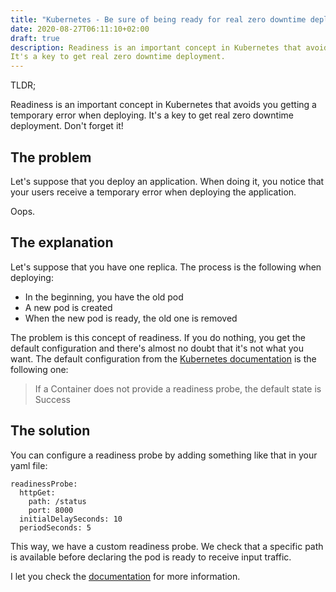 ```yaml
---
title: "Kubernetes - Be sure of being ready for real zero downtime deployment"
date: 2020-08-27T06:11:10+02:00
draft: true
description: Readiness is an important concept in Kubernetes that avoids you getting a temporary error when deploying.
It's a key to get real zero downtime deployment.
---
```


TLDR;

Readiness is an important concept in Kubernetes that avoids you getting a temporary error when deploying.
It's a key to get real zero downtime deployment. Don't forget it!

## The problem

Let's suppose that you deploy an application.
When doing it, you notice that your users receive a temporary error when deploying the application.

Oops.

## The explanation

Let's suppose that you have one replica. The process is the following when deploying:

- In the beginning, you have the old pod
- A new pod is created
- When the new pod is ready, the old one is removed

The problem is this concept of readiness. If you do nothing, you get the default configuration and there's almost no doubt that it's not what you want. The default configuration from the [Kubernetes documentation](https://kubernetes.io/docs/concepts/workloads/pods/pod-lifecycle/) is the following one:

> If a Container does not provide a readiness probe, the default state is Success

## The solution

You can configure a readiness probe by adding something like that in your yaml file:

```
readinessProbe:
  httpGet:
    path: /status
    port: 8000
  initialDelaySeconds: 10
  periodSeconds: 5
```

This way, we have a custom readiness probe. We check that a specific path is available before declaring the pod is ready to receive input traffic.

I let you check the [documentation](https://kubernetes.io/docs/tasks/configure-pod-container/configure-liveness-readiness-startup-probes/) for more information.
